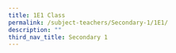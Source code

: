 ```yaml
---
title: 1E1 Class
permalink: /subject-teachers/Secondary-1/1E1/
description: ""
third_nav_title: Secondary 1
---
```

